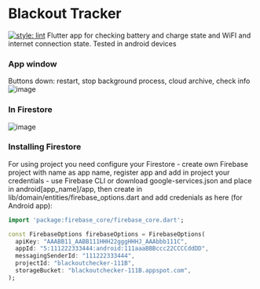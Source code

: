 # Blackout Tracker
[![style: lint](https://img.shields.io/badge/style-lint-4BC0F5.svg)](https://pub.dev/packages/lint)
Flutter app for checking battery and charge state and WiFI and internet connection state. Tested in android devices


### App window

Buttons down: restart, stop background process, cloud archive, check info
![image](https://user-images.githubusercontent.com/91286611/207553296-b317fb1c-1551-4774-b4e3-ddc4e51a8b95.png)


### In Firestore
![image](https://user-images.githubusercontent.com/91286611/207553435-af910d7d-dc5e-4cef-8ed8-cfc4fae49c2b.png)

### Installing Firestore
For using project you need configure your Firestore - create own Firebase project with name as app name, register app and add in project your credentials - use Firebase CLI or download google-services.json and place in android[app_name]/app, then create in lib/domain/entities/firebase_options.dart and add credenials as here (for Android app):
```dart
import 'package:firebase_core/firebase_core.dart';

const FirebaseOptions firebaseOptions = FirebaseOptions(
  apiKey: "AAABB11_AABB111HHH22gggHHHJ_AAAbbb111C",
  appId: "5:111222333444:android:111aaaBBBccc22CCCCddDD",
  messagingSenderId: "111222333444",
  projectId: "blackoutchecker-111B",
  storageBucket: "blackoutchecker-111B.appspot.com",
);
```

